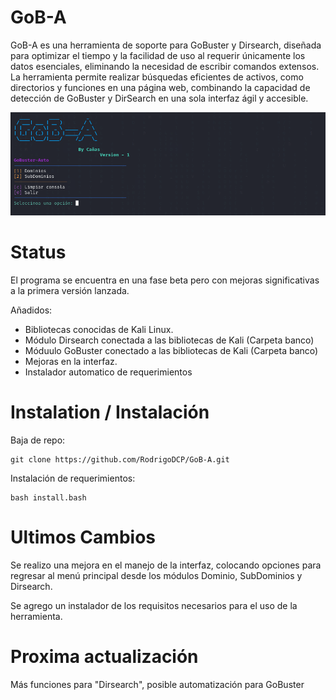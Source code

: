 # GoB-A

GoB-A es una herramienta de soporte para GoBuster y Dirsearch, diseñada para optimizar el tiempo y la facilidad de uso al requerir únicamente los datos esenciales, eliminando la necesidad de escribir comandos extensos. La herramienta permite realizar búsquedas eficientes de activos, como directorios y funciones en una página web, combinando la capacidad de detección de GoBuster y DirSearch en una sola interfaz ágil y accesible.

![Texto alternativo de la imagen](IMG/menuGo1.PNG)

# Status

El programa se encuentra en una fase beta pero con mejoras significativas a la primera versión lanzada.

Añadidos:
- Bibliotecas conocidas de Kali Linux.
- Módulo Dirsearch conectada a las bibliotecas de Kali (Carpeta banco)
- Móduulo GoBuster conectado a las bibliotecas de Kali (Carpeta banco)
- Mejoras en la interfaz.
- Instalador automatico de requerimientos

# Instalation / Instalación

Baja de repo:

~~~
git clone https://github.com/RodrigoDCP/GoB-A.git
~~~

Instalación de requerimientos:

~~~
bash install.bash
~~~

# Ultimos Cambios

Se realizo una mejora en el manejo de la interfaz, colocando opciones para regresar al menú principal desde los módulos Dominio, SubDominios y Dirsearch.

Se agrego un instalador de los requisitos necesarios para el uso de la herramienta.

# Proxima actualización

Más funciones para "Dirsearch", posible automatización para GoBuster
